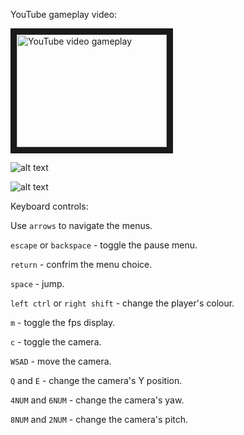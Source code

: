 
YouTube gameplay video:

<a href="http://www.youtube.com/watch?feature=player_embedded&v=7eafXxt1-Ck
" target="_blank"><img src="http://img.youtube.com/vi/7eafXxt1-Ck/0.jpg" 
alt="YouTube video gameplay" width="240" height="180" border="10"/></a>

![alt text](https://github.com/matt360/gef_box2d_collisions_app/blob/master/media/png/title_screen.png)

![alt text](https://github.com/matt360/gef_box2d_collisions_app/blob/master/media/png/instructions_1.png)

Keyboard controls:

Use `arrows` to navigate the menus.

`escape` or `backspace` - toggle the pause menu.

`return` - confrim the menu choice.

`space` - jump.

`left ctrl` or `right shift` - change the player's colour.

`m` - toggle the fps display.

`c` - toggle the camera.

`WSAD` - move the camera.

`Q` and `E` - change the camera's Y position.

`4NUM` and `6NUM` - change the camera's yaw.

`8NUM` and `2NUM` - change the camera's pitch.

